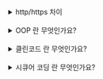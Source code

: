 <details>
  <summary>http/https 차이</summary>
  </br>
  <pre>

  </pre>
</details>

<br/>

<details>
  <summary>OOP 란 무엇인가요?</summary>
  </br>
  <pre>
OOP는 현실 세계를 프로그래밍으로 옮겨와 현실 세계의 사물들을 객체로 보고, 그 객체로부터 개발하고자 하는 특징과 기능을 뽑아와 프로그래밍하는 기법입니다. OOP로 코드를 작성하면 재사용성과 변형가능성을 높일 수 있습니다.
<br/>
<b>OOP의 5가지 설계 원칙</b>
<br/>
1. SRP(Single Responsibility Principle, 단일 책임 원칙): 클래스는 단 하나의 목적을 가져야 하며, 클래스를 변경하는 이유는 단 하나의 이유여야 한다.
<br/>
2. OCP(Open-Closed Principle, 개방 폐쇠 원칙): 클래스는 확장에는 열려 있고, 변경에는 닫혀 있어야 한다.
<br/>
3. LSP(Liskov Substitution Principle, 리스코프 치환 원칙): 상위 타입의 객체를 하위 타입으로 바꾸어도 프로그램은 일관되게 동작해야 한다.
<br/>
4. ISP(Interface Segregation Principle, 인터페이스 분리 원칙): 클라이언트는 이용하지 않는 메소드에 의존하지 않도록 인터페이스를 분리해야 한다.
<br/>
5. DIP(Dependency Inversion Principle, 의존 역전 법칙): 클라이언트는 추상화(인터페이스)에 의존해야 하며, 구체화(구현된 클래스)에 의존해선 안된다.

  </pre>
</details>

<br/>

<details>
  <summary>클린코드 란 무엇인가요?</summary>
  </br>
  <pre>
<b>클린 코드 (Clean Code)</b>
클린 코드는 이해하기 쉽고, 유지보수하기 용이하며, 읽기 좋은 코드입니다. 클린 코드의 목표는 다른 개발자가 코드를 쉽게 이해하고, 수정하고, 확장할 수 있도록 하는 것입니다. 클린 코드를 작성하기 위한 몇 가지 주요 원칙은 다음과 같습니다.

<br/><b>주요 원칙</b><br/>
1.의미 있는 이름: 변수, 함수, 클래스 이름은 그 역할과 의도를 명확히 드러내야 합니다.<br/>
2.작은 함수: 함수는 한 가지 일만 수행하고, 그 일을 잘해야 합니다.<br/>
3.중복 제거: 코드 중복을 피하고, 재사용 가능한 모듈로 분리합니다.<br/>
4.단일 책임 원칙 (SRP): 클래스와 함수는 하나의 책임만 가져야 합니다.<br/>
5.가독성: 코드가 잘 읽히고 이해하기 쉬워야 합니다.<br/>
6.의존성 주입 (Dependency Injection): 외부에서 객체를 주입받아 사용함으로써 결합도를 낮춥니다.<br/>
7.테스트 가능성: 코드는 쉽게 테스트할 수 있어야 합니다.

  </pre>
</details>

<br/>

<details>
  <summary>시큐어 코딩 란 무엇인가요?</summary>
  </br>
  <pre>
<b>시큐어 코딩</b>은 소프트웨어 개발 과정에서 보안 취약점을 예방하고, 코드의 보안을 강화하는 방법입니다. 이를 통해 해커가 악용할 수 있는 보안 취약점을 줄이고, 안전한 소프트웨어를 개발할 수 있습니다.

</br><b>주요 원칙</b></br>
1.입력 데이터 검증: 모든 입력 데이터를 검증하여 SQL 인젝션, XSS 등의 공격을 방지합니다.</br>
2.적절한 인증 및 권한 부여: 사용자 인증 및 권한 부여를 철저히 하여 권한 없는 접근을 차단합니다.</br>
3.암호화: 중요한 데이터는 암호화하여 저장 및 전송합니다.</br>
4.오류 및 예외 처리: 오류 메시지에 민감한 정보를 포함하지 않도록 주의합니다.</br>
5.최신 보안 패치 적용: 사용 중인 라이브러리와 프레임워크의 보안 패치를 최신 상태로 유지합니다.</br>
6.보안 로그: 보안 관련 이벤트를 로그로 남겨 추적할 수 있도록 합니다.

  </pre>
</details>
